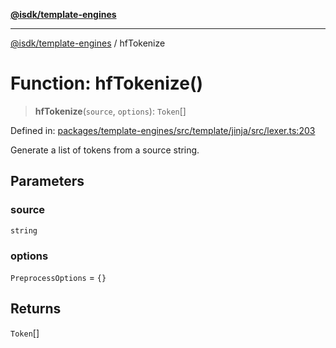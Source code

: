 [**@isdk/template-engines**](../README.md)

***

[@isdk/template-engines](../globals.md) / hfTokenize

# Function: hfTokenize()

> **hfTokenize**(`source`, `options`): `Token`[]

Defined in: [packages/template-engines/src/template/jinja/src/lexer.ts:203](https://github.com/isdk/template-engines.js/blob/0980ec51236148c4fd76db6d69dc25b1172476d4/src/template/jinja/src/lexer.ts#L203)

Generate a list of tokens from a source string.

## Parameters

### source

`string`

### options

`PreprocessOptions` = `{}`

## Returns

`Token`[]
